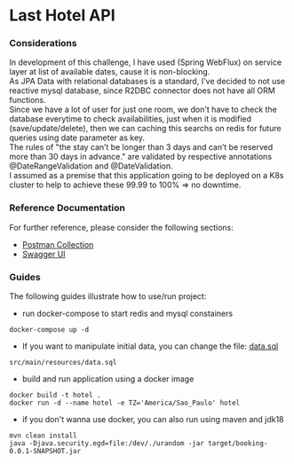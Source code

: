 # Last Hotel API

### Considerations
In development of this challenge, I have used (Spring WebFlux) on service layer at list of available dates, cause it is non-blocking.   
As JPA Data with relational databases is a standard, I've decided to not use reactive mysql database, since R2DBC connector does not have all ORM functions.   
Since we have a lot of user for just one room, we don't have to check the database everytime to check availabilities, just when it is modified (save/update/delete), then we can caching this searchs on redis for future queries using date parameter as key.  
The rules of "the stay can’t be longer than 3 days and can’t be reserved more than 30 days in advance." are validated by respective annotations @DateRangeValidation and @DateValidation.  
I assumed as a premise that this application going to be deployed on a K8s cluster to help to achieve these 99.99 to 100% => no downtime.


### Reference Documentation
For further reference, please consider the following sections:

* [Postman Collection](./hotel.postman_collection.json)
* [Swagger UI](http://localhost:8080/hotel/api/swagger-ui/)

### Guides
The following guides illustrate how to use/run project:

* run docker-compose to start redis and mysql constainers
```
docker-compose up -d
```
* If you want to manipulate initial data, you can change the file: [data.sql](./src/main/resources/data.sql)
```
src/main/resources/data.sql
```
* build and run application using a docker image
```
docker build -t hotel .
docker run -d --name hotel -e TZ='America/Sao_Paulo' hotel
```
* if you don't wanna use docker, you can also run using maven and jdk18
```
mvn clean install
java -Djava.security.egd=file:/dev/./urandom -jar target/booking-0.0.1-SNAPSHOT.jar
```